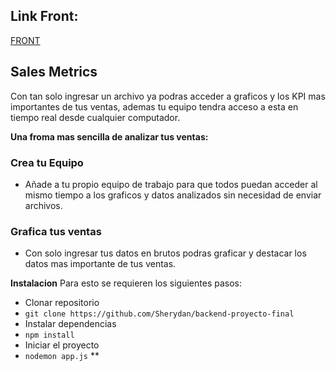 ## Link Front:

[FRONT](https://deploy-front-proyectofinaldfl-production.up.railway.app/)



## Sales Metrics


Con tan solo ingresar un archivo ya podras acceder a graficos y los KPI mas importantes de tus ventas, ademas tu equipo tendra acceso a esta en tiempo real desde cualquier computador.

**Una froma mas sencilla de analizar tus ventas:**
### Crea tu Equipo

 - Añade a tu propio equipo de trabajo para que todos puedan acceder al mismo tiempo a los graficos y datos analizados sin necesidad de enviar archivos.
### Grafica tus ventas
 - Con solo ingresar tus datos en brutos podras graficar y destacar los datos mas importante de tus ventas.


**Instalacion**
 Para esto se requieren los siguientes pasos:
 -   Clonar repositorio
-   `git clone https://github.com/Sherydan/backend-proyecto-final`
-   Instalar dependencias
-   `npm install`
-   Iniciar el proyecto
-   `nodemon app.js`
**
